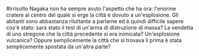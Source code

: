 #irrisolto
Nagaka non ha sempre avuto l'aspetto che ha ora: l'enorme cratere al centro del quale si erge la città è dovuto a un'esplosione.
Gli abitanti sono abbastanza riluttante a parlarne ed è quindi difficile sapere cos'è stato: sarà stato il test di un'arma di distruzione di massa? La vendetta di uno stregone che la città precedente si era inimicata? Un'esplosione vulcanica? Oppure semplicemente la città che si trovava lì prima è stata semplicemente spostata da un'altra parte?